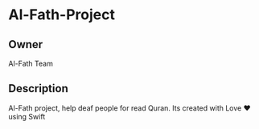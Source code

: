 # Al-Fath-Project

## Owner
Al-Fath Team

## Description
Al-Fath project, help deaf people for read Quran.
Its created with Love ❤️ using Swift
